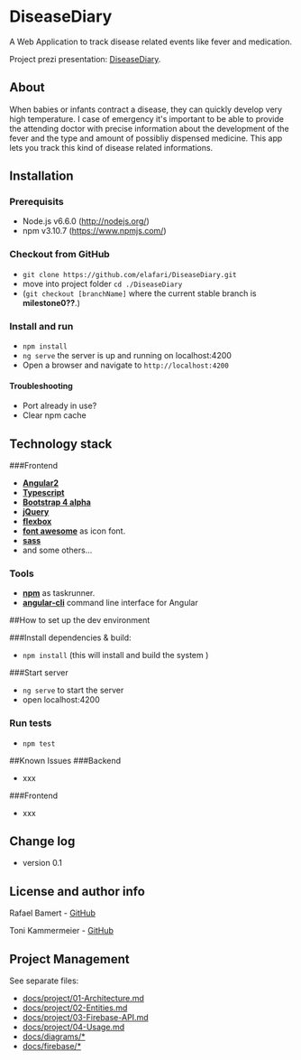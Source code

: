 # DiseaseDiary

A Web Application to track disease related events like fever and medication.

Project prezi presentation: [DiseaseDiary](https://prezi.com/hnrfd-o1veb3/disease-diary/).

## About
When babies or infants contract a disease, they can quickly develop very high temperature. I case of emergency it's important to be able to provide the attending doctor with precise information about the development of the fever and the type and amount of possibliy dispensed medicine. This app lets you track this kind of disease related informations.

## Installation
### Prerequisits
- Node.js v6.6.0 (http://nodejs.org/)
- npm v3.10.7 (https://www.npmjs.com/)

### Checkout from GitHub
- `git clone https://github.com/elafari/DiseaseDiary.git`
- move into project folder `cd ./DiseaseDiary`
- (`git checkout [branchName]` where the current stable branch is **milestone0??**.)

### Install and run

- `npm install`
- `ng serve` the server is up and running on localhost:4200
- Open a browser and navigate to `http://localhost:4200`

#### Troubleshooting
- Port already in use?
- Clear npm cache

## Technology stack
###Frontend
- [**Angular2**](https://angular.io/ "https://angular.io/")
- [**Typescript**](https://www.typescriptlang.org/ "https://www.typescriptlang.org/")
- [**Bootstrap 4 alpha**](https://v4-alpha.getbootstrap.com/ "https://v4-alpha.getbootstrap.com/")
- [**jQuery**](http://jquery.com "http://jquery.com/")
- [**flexbox**](http://v4-alpha.getbootstrap.com/layout/flexbox-grid/ "http://v4-alpha.getbootstrap.com/layout/flexbox-grid/")
- [**font awesome**](http://fortawesome.github.io/Font-Awesome/ "http://fortawesome.github.io/Font-Awesome/") as icon font.
- [**sass**](http://sass-lang.com/ "http://sass-lang.com/")
- and some others...

### Tools
- [**npm**](https://www.npmjs.org/ "https://www.npmjs.org/") as taskrunner.
- [**angular-cli**](https://cli.angular.io/ "https://cli.angular.io/") command line interface for Angular

##How to set up the dev environment

###Install dependencies & build:
- `npm install` (this will install and build the system )

###Start server
- `ng serve` to start the server
- open localhost:4200

### Run tests
- `npm test`

##Known Issues
###Backend
- xxx

###Frontend
- xxx

## Change log
- version 0.1

## License and author info

Rafael Bamert - [GitHub](https://github.com/elafari)

Toni Kammermeier - [GitHub](https://github.com/tonikam)

## Project Management
See separate files:

- [docs/project/01-Architecture.md](https://github.com/elafari/CAS-FEE_project2/blob/doc/docs/project/01-Architecture.md)
- [docs/project/02-Entities.md](https://github.com/elafari/CAS-FEE_project2/blob/doc/docs/project/02-Entities.md)
- [docs/project/03-Firebase-API.md](https://github.com/elafari/CAS-FEE_project2/blob/doc/docs/project/03-Firebase-API.md)
- [docs/project/04-Usage.md](https://github.com/elafari/CAS-FEE_project2/blob/doc/docs/project/04-Usage.md)
- [docs/diagrams/*](https://github.com/elafari/CAS-FEE_project2/blob/doc/docs/diagrams/)
- [docs/firebase/*](https://github.com/elafari/CAS-FEE_project2/blob/doc/docs/firebase/)


